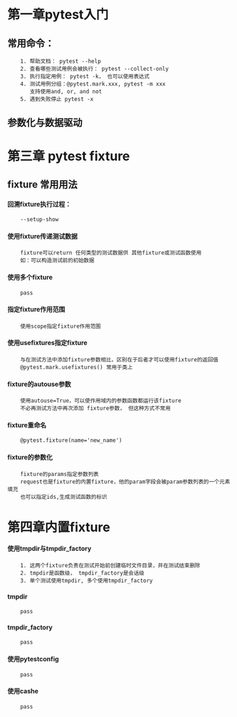 # 第一章pytest入门
## 常用命令：
        1. 帮助文档： pytest --help
        2. 查看哪些测试用例会被执行： pytest --collect-only
        3. 执行指定用例： pytest -k， 也可以使用表达式
        4. 测试用例分组：@pytest.mark.xxx, pytest -m xxx
           支持使用and, or, and not
        5. 遇到失败停止 pytest -x

## 参数化与数据驱动
# 第三章 pytest fixture
## fixture 常用用法
#### 回溯fixture执行过程：
        --setup-show
#### 使用fixture传递测试数据
        fixture可以return 任何类型的测试数据供 其他fixture或测试函数使用
        如：可以构造测试前的初始数据
#### 使用多个fixture
        pass
#### 指定fixture作用范围
        使用scope指定fixture作用范围
#### 使用usefixtures指定fixture
        与在测试方法中添加fixture参数相比，区别在于后者才可以使用fixture的返回值
        @pytest.mark.usefixtures() 常用于类上
#### fixture的autouse参数
        使用autouse=True，可以使作用域内的参数函数都运行该fixture
        不必再测试方法中再次添加 fixture参数， 但这种方式不常用
#### fixture重命名
        @pytest.fixture(name='new_name')
#### fixture的参数化
        fixture的params指定参数列表
        request也是fixture的内置fixture，他的param字段会被param参数列表的一个元素填充
        也可以指定ids,生成测试函数的标识
# 第四章内置fixture
#### 使用tmpdir与tmpdir_factory
        1. 这两个fixture负责在测试开始前创建临时文件目录，并在测试结束删除
        2. tmpdir是函数级， tmpdir_factory是会话级
        3. 单个测试使用tmpdir, 多个使用tmpdir_factory
#### tmpdir
        pass
#### tmpdir_factory
        pass
#### 使用pytestconfig
        pass
#### 使用cashe
        pass




